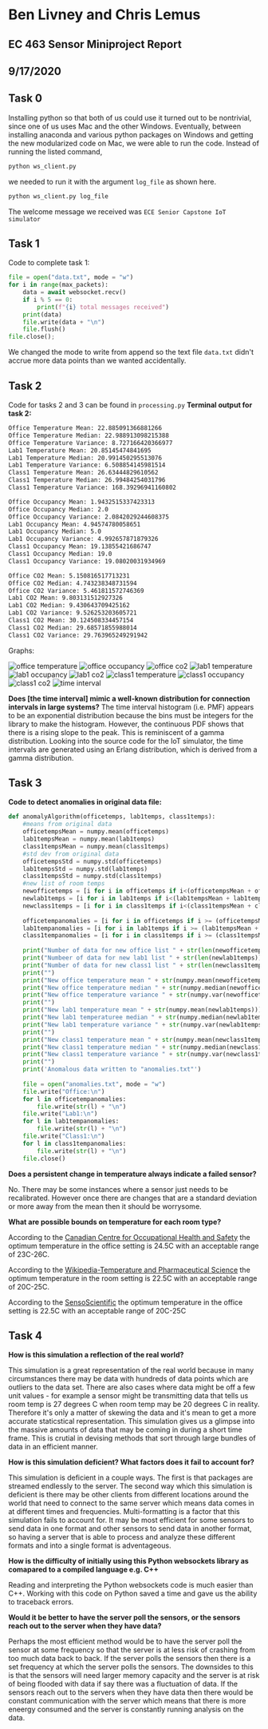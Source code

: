 # Ben Livney and Chris Lemus
## EC 463 Sensor Miniproject Report
## 9/17/2020


## Task 0
Installing python so that both of us could use it turned out to be nontrivial, since one of us uses Mac and the other Windows. Eventually, between installing anaconda and various python packages on Windows and getting the new modularized code on Mac, we were able to run the code. Instead of running the listed command,
```sh
python ws_client.py
```
we needed to run it with the argument ```log_file``` as shown here.
```sh
python ws_client.py log_file
```
The welcome message we received was ```ECE Senior Capstone IoT simulator```	


## Task 1
Code to complete task 1:
```python
file = open("data.txt", mode = "w")
for i in range(max_packets):
    data = await websocket.recv()
    if i % 5 == 0:
        print(f"{i} total messages received")
    print(data) 
    file.write(data + "\n")
    file.flush()
file.close();
```
We changed the mode to write from append so the text file ```data.txt``` didn't accrue more data points than we wanted accidentally.


## Task 2
Code for tasks 2 and 3 can be found in ```processing.py```
**Terminal output for task 2:**
```sh
Office Temperature Mean: 22.885091366881266
Office Temperature Median: 22.988913098215388
Office Temperature Variance: 8.727166420366977
Lab1 Temperature Mean: 20.85145474841695
Lab1 Temperature Median: 20.991450295513076
Lab1 Temperature Variance: 6.508854145981514
Class1 Temperature Mean: 26.63444829610562
Class1 Temperature Median: 26.99484254031796
Class1 Temperature Variance: 168.39296941160802

Office Occupancy Mean: 1.9432515337423313
Office Occupancy Median: 2.0
Office Occupancy Variance: 2.0842029244608375
Lab1 Occupancy Mean: 4.94574780058651
Lab1 Occupancy Median: 5.0
Lab1 Occupancy Variance: 4.992657871879326
Class1 Occupancy Mean: 19.13855421686747
Class1 Occupancy Median: 19.0
Class1 Occupancy Variance: 19.08020031934969

Office CO2 Mean: 5.150816517713231
Office CO2 Median: 4.743238348731594
Office CO2 Variance: 5.461811572746369
Lab1 CO2 Mean: 9.803131512927326
Lab1 CO2 Median: 9.430643709425162
Lab1 CO2 Variance: 9.526253203605721
Class1 CO2 Mean: 30.124508334457154
Class1 CO2 Median: 29.68571855988014
Class1 CO2 Variance: 29.763965249291942
```

Graphs:

![office temperature](https://github.com/blivney/2020-sensor-miniproject/blob/master/images/office%20temperature.png)
![office occupancy](https://github.com/blivney/2020-sensor-miniproject/blob/master/images/office%20occupancy.png)
![office co2](https://github.com/blivney/2020-sensor-miniproject/blob/master/images/office%20co2.png)
![lab1 temperature](https://github.com/blivney/2020-sensor-miniproject/blob/master/images/lab1%20temperature.png)
![lab1 occupancy](https://github.com/blivney/2020-sensor-miniproject/blob/master/images/lab1%20occupancy.png)
![lab1 co2](https://github.com/blivney/2020-sensor-miniproject/blob/master/images/lab1%20co2.png)
![class1 temperature](https://github.com/blivney/2020-sensor-miniproject/blob/master/images/class1%20temperature.png)
![class1 occupancy](https://github.com/blivney/2020-sensor-miniproject/blob/master/images/class1%20occupancy.png)
![class1 co2](https://github.com/blivney/2020-sensor-miniproject/blob/master/images/class1%20co2.png)
![time interval](https://github.com/blivney/2020-sensor-miniproject/blob/master/images/time%20interval.png)

**Does [the time interval] mimic a well-known distribution for connection intervals in large systems?**
The time interval histogram (i.e. PMF) appears to be an exponential distribution because the bins must be integers for the library to make the histogram. However, the continuous PDF shows that there is a rising slope to the peak. This is reminiscent of a gamma distribution. Looking into the source code for the IoT simulator, the time intervals are generated using an Erlang distribution, which is derived from a gamma distribution.


## Task 3
**Code to detect anomalies in original data file:**
```python 
def anomalyAlgorithm(officetemps, lab1temps, class1temps):
    #means from original data
    officetempsMean = numpy.mean(officetemps)
    lab1tempsMean = numpy.mean(lab1temps)
    class1tempsMean = numpy.mean(class1temps)
    #std dev from original data
    officetempsStd = numpy.std(officetemps)
    lab1tempsStd = numpy.std(lab1temps)
    class1tempsStd = numpy.std(class1temps)
    #new list of room temps
    newofficetemps = [i for i in officetemps if i<(officetempsMean + officetempsStd)  and i>(officetempsMean - officetempsStd)]
    newlab1temps = [i for i in lab1temps if i<(lab1tempsMean + lab1tempsStd) and i>(lab1tempsMean - lab1tempsStd)]
    newclass1temps = [i for i in class1temps if i<(class1tempsMean + class1tempsStd) and i>(class1tempsMean - class1tempsStd)]
    
    officetempanomalies = [i for i in officetemps if i >= (officetempsMean + officetempsStd) or i <=(officetempsMean - officetempsStd)]
    lab1tempanomalies = [i for i in lab1temps if i >= (lab1tempsMean + lab1tempsStd) or i <= (lab1tempsMean - lab1tempsStd)]
    class1tempanomalies = [i for i in class1temps if i >= (class1tempsMean + class1tempsStd) or i <= (class1tempsMean - class1tempsStd)]
    
    print("Number of data for new office list " + str(len(newofficetemps)))
    print("Numbeer of data for new lab1 list " + str(len(newlab1temps)))
    print("Number of data for new class1 list " + str(len(newclass1temps)))
    print("")
    print("New office temperature mean " + str(numpy.mean(newofficetemps)))
    print("New office temperature median " + str(numpy.median(newofficetemps)))
    print("New office temperature variance " + str(numpy.var(newofficetemps)))
    print("")
    print("New lab1 temperature mean " + str(numpy.mean(newlab1temps)))
    print("New lab1 temperaturee median " + str(numpy.median(newlab1temps)))
    print("New lab1 temperature variance " + str(numpy.var(newlab1temps)))
    print("")
    print("New class1 temperature mean " + str(numpy.mean(newclass1temps)))
    print("New class1 temperature median " + str(numpy.median(newclass1temps)))
    print("New class1 temperature variance " + str(numpy.var(newclass1temps)))
    print("")
    print('Anomalous data written to "anomalies.txt"')
    
    file = open("anomalies.txt", mode = "w")
    file.write("Office:\n")
    for l in officetempanomalies:
        file.write(str(l) + "\n")
    file.write("Lab1:\n")
    for l in lab1tempanomalies:
        file.write(str(l) + "\n")
    file.write("Class1:\n")
    for l in class1tempanomalies:
        file.write(str(l) + "\n")
    file.close()
``` 
**Does a persistent change in temperature always indicate a failed sensor?**

No. There may be some instances where a sensor just needs to be recalibrated. However once there are changes that are a 
standard deviation or more away from the mean then it should be worrysome. 

**What are possible bounds on temperature for each room type?** 

According to the [Canadian Centre for Occupational Health and Safety](https://www.ccohs.ca/oshanswers/phys_agents/thermal_comfort.html#:~:text=Recommendations%20provided%20by%20CSA%20Z412,of%2020%2D23.5%C2%B0C) the optimum temperature in the office setting is 24.5C with an acceptable range of 23C-26C. 

According to the [Wikipedia-Temperature and Pharmaceutical Science](https://en.wikipedia.org/wiki/Talk%3ARoom_temperature#:~:text=20%C2%B0C%20to%2025,listed%20on%20many%20pharmaceutical%20products.) the optimum temperature in the room setting is 22.5C with an acceptable range of 20C-25C.

According to the [SensoScientific](https://www.sensoscientific.com/blog-maintain-laboratory-temperature-humidity/#:~:text=In%20the%20United%20States%2C%20the,Other%20standards%20exist.) the optimum temperature in the office setting is 22.5C with an acceptable range of 20C-25C


## Task 4
**How is this simulation a reflection of the real world?**

This simulation is a great representation of the real world because in many circumstances there may be data with hundreds of data points which are outliers to the data set. There are also cases where data might be off a few unit values - for example a sensor might be transmitting data that tells us room temp is 27 degrees C when room temp may be 20 degrees C in reality. Therefore it's only a matter of skewing the data and it's mean to get a more accurate staticstical representation. This simulation gives us a glimpse into the massive amounts of data that may be coming in during a short time frame. This is crutial in devising methods that sort through large bundles of data in an efficient manner. 

**How is this simulation deficient? What factors does it fail to account for?**

This simulation is deficient in a couple ways. The first is that packages are streamed endlessly to the server. The second way which this simulation is deficient is there may be other clients from different locations around the world that need to connect to the same server which means data comes in at different times and frequencies. Multi-formatting is a factor that this simulation fails to account for. It may be most efficient for some sensors to send data in one format and other sensors to send data in another format, so having a server that is able to process and analyze these different formats and into a single format is adventageous. 

**How is the difficulty of initially using this Python websockets library as comapared to a compiled language e.g. C++**

Reading and interpreting the Python websockets code is much easier than C++. Working with this code on Python saved a time and gave us the ability to traceback errors. 

**Would it be better to have the server poll the sensors, or the sensors reach out to the server when they have data?**

Perhaps the most efficient method would be to have the server poll the sensor at some frequency so that the server is at less risk of crashing from too much data back to back. If the server polls the sensors then there is a set frequency at which the server polls the sensors. The downsides to this is that the sensors will need larger memory capacity and the server is at risk of being flooded with data if say there was a fluctuation of data. If the sensors reach out to the servers when they have data then there would be constant communication with the server which means that there is more eneergy consumed and the server is constantly running analysis on the data. 
